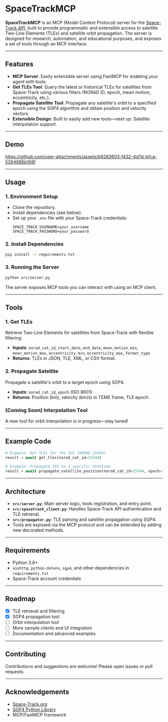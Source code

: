 # SpaceTrackMCP

**SpaceTrackMCP** is an MCP (Model Context Protocol) server for the [Space-Track API](https://www.space-track.org/), built to provide programmatic and extensible access to satellite Two-Line Elements (TLEs) and satellite orbit propagation. The server is designed for research, automation, and educational purposes, and exposes a set of tools through an MCP interface.

---

## Features

- **MCP Server**: Easily extensible server using FastMCP for enabling your agent with tools.
- **Get TLEs Tool**: Query the latest or historical TLEs for satellites from Space-Track using various filters (NORAD ID, epoch, mean motion, eccentricity, etc.).
- **Propagate Satellite Tool**: Propagate any satellite's orbit to a specified epoch using the SGP4 algorithm and obtain position and velocity vectors.
- **Extensible Design**: Built to easily add new tools—next up: Satellite interpolation support.
---

## Demo


https://github.com/user-attachments/assets/b9283603-f432-4d7d-bfca-5394686b168f


---

## Usage

### 1. Environment Setup

- Clone the repository.
- Install dependencies (see below).
- Set up your `.env` file with your Space-Track credentials:
  ```
  SPACE_TRACK_USERNAME=your_username
  SPACE_TRACK_PASSWORD=your_password
  ```

### 2. Install Dependencies

```bash
pip install -r requirements.txt
```

### 3. Running the Server

```bash
python src/server.py
```

The server exposes MCP tools you can interact with using an MCP client.

---

## Tools

### 1. Get TLEs

Retrieve Two-Line Elements for satellites from Space-Track with flexible filtering:

- **Inputs**: `norad_cat_id`, `start_date`, `end_date`, `mean_motion_min`, `mean_motion_max`, `eccentricity_min`, `eccentricity_max`, `format_type`
- **Returns**: TLEs in JSON, TLE, XML, or CSV format.

### 2. Propagate Satellite

Propagate a satellite's orbit to a target epoch using SGP4.

- **Inputs**: `norad_cat_id`, `epoch` (ISO 8601)
- **Returns**: Position (km), velocity (km/s) in TEME frame, TLE epoch.

### (Coming Soon) Interpolation Tool

A new tool for orbit interpolation is in progress—stay tuned!

---

## Example Code

```python
# Example: Get TLEs for the ISS (NORAD 25544)
result = await get_tles(norad_cat_id=25544)

# Example: Propagate ISS to a specific datetime
result = await propagate_satellite_position(norad_cat_id=25544, epoch="2025-07-15T00:00:00Z")
```

---

## Architecture

- **`src/server.py`**: Main server logic, tools registration, and entry point.
- **`src/spacetrack_client.py`**: Handles Space-Track API authentication and TLE retrieval.
- **`src/propagator.py`**: TLE parsing and satellite propagation using SGP4.
- Tools are exposed via the MCP protocol and can be extended by adding new decorated methods.

---

## Requirements

- Python 3.8+
- `aiohttp`, `python-dotenv`, `sgp4`, and other dependencies in `requirements.txt`
- Space-Track account credentials

---


## Roadmap

- [x] TLE retrieval and filtering
- [x] SGP4 propagation tool
- [ ] Orbit interpolation tool
- [ ] More sample clients and UI integration
- [ ] Documentation and advanced examples

---

## Contributing

Contributions and suggestions are welcome! Please open issues or pull requests.

---

## Acknowledgements

- [Space-Track.org](https://www.space-track.org/)
- [SGP4 Python Library](https://pypi.org/project/sgp4/)
- MCP/FastMCP framework
